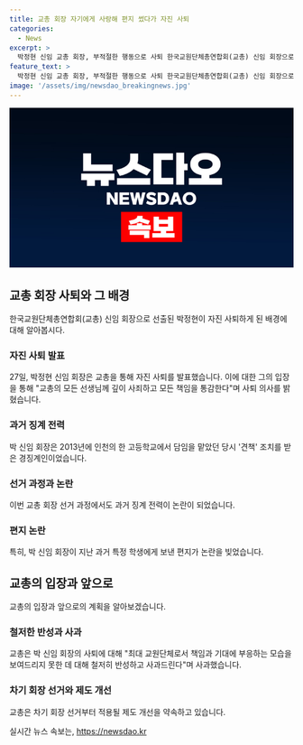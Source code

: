 ```yaml
---
title: 교총 회장 자기에게 사랑해 편지 썼다가 자진 사퇴
categories:
  - News
excerpt: >
  박정현 신임 교총 회장, 부적절한 행동으로 사퇴 한국교원단체총연합회(교총) 신임 회장으로 선출된 박정현(44)이 부적절한 행동으로 징계를 받은 뒤 자진 사퇴했다. 박 회장은 교총을 통해 깊이 사죄하고 책임을 통감하며 사퇴 의사를 밝혔으며, 이로인해 교총은 수석 부회장이 직무를 대행하게 되었다. 교총은 회장 후보 검증에 대한 반성과 개선을 약속했다.
feature_text: >
  박정현 신임 교총 회장, 부적절한 행동으로 사퇴 한국교원단체총연합회(교총) 신임 회장으로 선출된 박정현(44)이 부적절한 행동으로 징계를 받은 뒤 자진 사퇴했다. 박 회장은 교총을 통해 깊이 사죄하고 책임을 통감하며 사퇴 의사를 밝혔으며, 이로인해 교총은 수석 부회장이 직무를 대행하게 되었다. 교총은 회장 후보 검증에 대한 반성과 개선을 약속했다.
image: '/assets/img/newsdao_breakingnews.jpg'
---
```


<p><img src="/assets/img/newsdao_breakingnews.jpg" alt="pcversion 속보" /></p>

<h2 data-ke-size="size26">교총 회장 사퇴와 그 배경</h2>

<p data-ke-size="size16">한국교원단체총연합회(교총) 신임 회장으로 선출된 박정현이 자진 사퇴하게 된 배경에 대해 알아봅시다.</p>

<h3>자진 사퇴 발표</h3>

<p data-ke-size="size16">27일, 박정현 신임 회장은 교총을 통해 자진 사퇴를 발표했습니다. 이에 대한 그의 입장을 통해 "교총의 모든 선생님께 깊이 사죄하고 모든 책임을 통감한다"며 사퇴 의사를 밝혔습니다.</p>

<h3>과거 징계 전력</h3>

<p data-ke-size="size16">박 신임 회장은 2013년에 인천의 한 고등학교에서 담임을 맡았던 당시 '견책' 조치를 받은 경징계인이었습니다.</p>

<h3>선거 과정과 논란</h3>

<p data-ke-size="size16">이번 교총 회장 선거 과정에서도 과거 징계 전력이 논란이 되었습니다.</p>

<h3>편지 논란</h3>

<p data-ke-size="size16">특히, 박 신임 회장이 지난 과거 특정 학생에게 보낸 편지가 논란을 빚었습니다.</p>

<h2 data-ke-size="size26">교총의 입장과 앞으로</h2>

<p data-ke-size="size16">교총의 입장과 앞으로의 계획을 알아보겠습니다.</p>

<h3>철저한 반성과 사과</h3>

<p data-ke-size="size16">교총은 박 신임 회장의 사퇴에 대해 "최대 교원단체로서 책임과 기대에 부응하는 모습을 보여드리지 못한 데 대해 철저히 반성하고 사과드린다"며 사과했습니다.</p>

<h3>차기 회장 선거와 제도 개선</h3>

<p data-ke-size="size16">교총은 차기 회장 선거부터 적용될 제도 개선을 약속하고 있습니다.</p>
실시간 뉴스 속보는, <a href="https://newsdao.kr" rel="dofollow">https://newsdao.kr</a>


